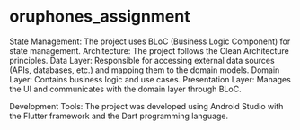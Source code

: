 # oruphones_assignment

State Management:
The project uses BLoC (Business Logic Component) for state management. 
Architecture:
The project follows the Clean Architecture principles. 
Data Layer: Responsible for accessing external data sources (APIs, databases, etc.) and mapping them to the domain models.
Domain Layer: Contains business logic and use cases.
Presentation Layer: Manages the UI and communicates with the domain layer through BLoC.


Development Tools:
The project was developed using Android Studio with the Flutter framework and the Dart programming language.
